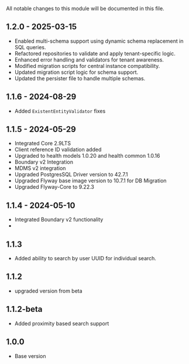 All notable changes to this module will be documented in this file.

## 1.2.0 - 2025-03-15

- Enabled multi-schema support using dynamic schema replacement in SQL queries.
- Refactored repositories to validate and apply tenant-specific logic.
- Enhanced error handling and validators for tenant awareness.
- Modified migration scripts for central instance compatibility.
- Updated migration script logic for schema support.
- Updated the persister file to handle multiple schemas.

## 1.1.6 - 2024-08-29 

 - Added `ExistentEntityValidator` fixes

## 1.1.5 - 2024-05-29 

- Integrated Core 2.9LTS
- Client reference ID validation added
- Upgraded to health models 1.0.20 and health common 1.0.16
- Boundary v2 Integration
- MDMS v2 integration
- Upgraded PostgresSQL Driver version to 42.7.1
- Upgraded Flyway base image version to 10.7.1 for DB Migration
- Upgraded Flyway-Core to 9.22.3

## 1.1.4 - 2024-05-10
- Integrated Boundary v2 functionality
- 
## 1.1.3 
- Added ability to search by user UUID for individual search.

## 1.1.2
- upgraded version from beta

## 1.1.2-beta

- Added proximity based search support


## 1.0.0

- Base version

